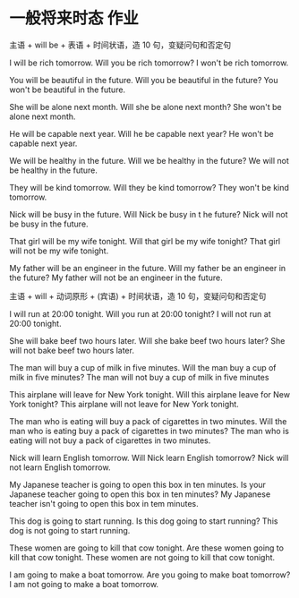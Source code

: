 # 一般将来时态 作业

主语 + will be + 表语 + 时间状语，造 10 句，变疑问句和否定句

I will be rich tomorrow.
Will you be rich tomorrow?
I won't be rich tomorrow.

You will be beautiful in the future.
Will you be beautiful in the future?
You won't be beautiful in the future.

She will be alone next month.
Will she be alone next month?
She won't be alone next month.

He will be capable next year.
Will he be capable next year?
He won't be capable next year.

We will be healthy in the future.
Will we be healthy in the future?
We will not be healthy in the future.

They will be kind tomorrow.
Will they be kind tomorrow?
They won't be kind tomorrow.

Nick will be busy in the future.
Will Nick be busy in t he future?
Nick will not be busy in the future.

That girl will be my wife tonight.
Will that girl be my wife tonight?
That girl will not be my wife tonight.

My father will be an engineer in the future.
Will my father be an engineer in the future?
My father will not be an engineer in the future.

主语 + will + 动词原形 + (宾语) + 时间状语，造 10 句，变疑问句和否定句

I will run at 20:00 tonight.
Will you run at 20:00 tonight?
I will not run at 20:00 tonight.

She will bake beef two hours later.
Will she bake beef two hours later?
She will not bake beef two hours later.

The man will buy a cup of milk in five minutes.
Will the man buy a cup of milk in five minutes?
The man will not buy a cup of milk in five minutes

This airplane will leave for New York tonight.
Will this airplane leave for New York tonight?
This airplane will not leave for New York tonight.

The man who is eating will buy a pack of cigarettes in two minutes.
Will the man who is eating buy a pack of cigarettes in two minutes?
The man who is eating will not buy a pack of cigarettes in two minutes.

Nick will learn English tomorrow.
Will Nick learn English tomorrow?
Nick will not learn English tomorrow.

My Japanese teacher is going to open this box in ten minutes.
Is your Japanese teacher going to open this box in ten minutes?
My Japanese teacher isn't going to open this box in tem minutes.

This dog is going to start running.
Is this dog going to start running?
This dog is not going to start running.

These women are going to kill that cow tonight.
Are these women going to kill that cow tonight.
These women are not going to kill that cow tonight.

I am going to make a boat tomorrow.
Are you going to make boat tomorrow?
I am not going to make a boat tomorrow.
